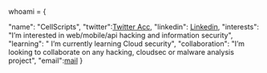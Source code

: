 whoami = {

"name": "CellScripts",
"twitter":[Twitter Acc](https://mobile.twitter.com/cellscripts),
"linkedin": [Linkedin](https://www.linkedin.com/in/peter-davis-b9812b1aa),
"interests": "I’m interested in web/mobile/api hacking and information security",
"learning": " I’m currently learning Cloud security",
"collaboration": "I’m looking to collaborate on any hacking, cloudsec or malware analysis project",
"email":[mail](mailto:peter.davis873@gmail.com)
}
